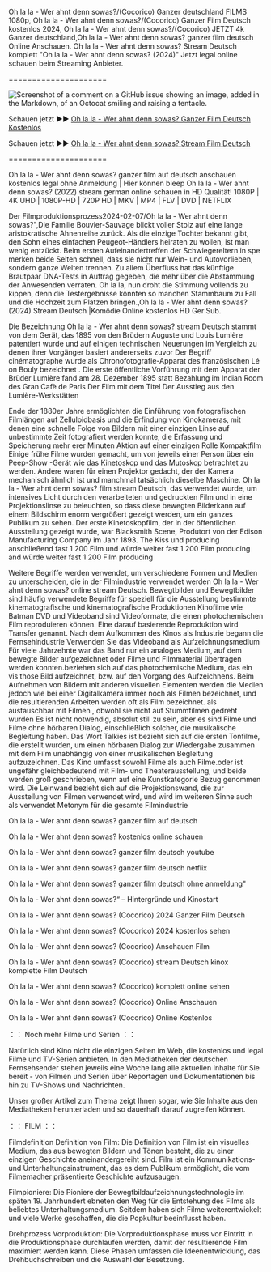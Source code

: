 Oh la la - Wer ahnt denn sowas?/(Cocorico) Ganzer deutschland FILMS 1080p, Oh la la - Wer ahnt denn sowas?/(Cocorico) Ganzer Film Deutsch kostenlos 2024, Oh la la - Wer ahnt denn sowas?/(Cocorico) JETZT 4k Ganzer deutschland,Oh la la - Wer ahnt denn sowas? ganzer film deutsch Online Anschauen. Oh la la - Wer ahnt denn sowas? Stream Deutsch komplett "Oh la la - Wer ahnt denn sowas? (2024)" Jetzt legal online schauen beim Streaming Anbieter.

=====================

![Screenshot of a comment on a GitHub issue showing an image, added in the Markdown, of an Octocat smiling and raising a tentacle.](https://image.tmdb.org/t/p/w780//1iNDU85Hka3eEOr3fXfVVcawjmY.jpg)

Schauen jetzt ▶️▶️ [Oh la la - Wer ahnt denn sowas? Ganzer Film Deutsch Kostenlos](https://netflixmovie.top/de/movie/973912/oh-la-la-wer-ahnt-denn-sowas.html)

Schauen jetzt ▶️▶️ [Oh la la - Wer ahnt denn sowas? Stream Film Deutsch](https://netflixmovie.top/de/movie/973912/oh-la-la-wer-ahnt-denn-sowas.html)

=====================

Oh la la - Wer ahnt denn sowas? ganzer film auf deutsch anschauen kostenlos legal ohne Anmeldung | Hier können bleep Oh la la - Wer ahnt denn sowas? (2022) stream german online schauen in HD Qualität! 1080P | 4K UHD | 1080P-HD | 720P HD | MKV | MP4 | FLV | DVD | NETFLIX

Der Filmproduktionsprozess2024-02-07/Oh la la - Wer ahnt denn sowas?",Die Familie Bouvier-Sauvage blickt voller Stolz auf eine lange aristokratische Ahnenreihe zurück. Als die einzige Tochter bekannt gibt, den Sohn eines einfachen Peugeot-Händlers heiraten zu wollen, ist man wenig entzückt. Beim ersten Aufeinandertreffen der Schwiegereltern in spe merken beide Seiten schnell, dass sie nicht nur Wein- und Autovorlieben, sondern ganze Welten trennen. Zu allem Überfluss hat das künftige Brautpaar DNA-Tests in Auftrag gegeben, die mehr über die Abstammung der Anwesenden verraten. Oh la la, nun droht die Stimmung vollends zu kippen, denn die Testergebnisse könnten so manchen Stammbaum zu Fall und die Hochzeit zum Platzen bringen.,Oh la la - Wer ahnt denn sowas? (2024) Stream Deutsch |Komödie Online kostenlos HD Ger Sub.

Die Bezeichnung Oh la la - Wer ahnt denn sowas? stream Deutsch stammt von dem Gerät, das 1895 von den Brüdern Auguste und Louis Lumière patentiert wurde und auf einigen technischen Neuerungen im Vergleich zu denen ihrer Vorgänger basiert andererseits zuvor Der Begriff cinématographe wurde als Chronofotografie-Apparat des französischen Lé on Bouly bezeichnet . Die erste öffentliche Vorführung mit dem Apparat der Brüder Lumière fand am 28. Dezember 1895 statt Bezahlung im Indian Room des Gran Cafè de Paris Der Film mit dem Titel Der Ausstieg aus den Lumière-Werkstätten

Ende der 1880er Jahre ermöglichten die Einführung von fotografischen Filmlängen auf Zelluloidbasis und die Erfindung von Kinokameras, mit denen eine schnelle Folge von Bildern mit einer einzigen Linse auf unbestimmte Zeit fotografiert werden konnte, die Erfassung und Speicherung mehr erer Minuten Aktion auf einer einzigen Rolle Kompaktfilm Einige frühe Filme wurden gemacht, um von jeweils einer Person über ein Peep-Show -Gerät wie das Kinetoskop und das Mutoskop betrachtet zu werden. Andere waren für einen Projektor gedacht, der der Kamera mechanisch ähnlich ist und manchmal tatsächlich dieselbe Maschine. Oh la la - Wer ahnt denn sowas? film stream Deutsch, das verwendet wurde, um intensives Licht durch den verarbeiteten und gedruckten Film und in eine Projektionslinse zu beleuchten, so dass diese bewegten Bilderkann auf einem Bildschirm enorm vergrößert gezeigt werden, um ein ganzes Publikum zu sehen. Der erste Kinetoskopfilm, der in der öffentlichen Ausstellung gezeigt wurde, war Blacksmith Scene, Produtort von der Edison Manufacturing Company im Jahr 1893. The Kiss und producing anschließend fast 1 200 Film und würde weiter fast 1 200 Film producing and würde weiter fast 1 200 Film producing

Weitere Begriffe werden verwendet, um verschiedene Formen und Medien zu unterscheiden, die in der Filmindustrie verwendet werden Oh la la - Wer ahnt denn sowas? online stream Deutsch. Bewegtbilder und Bewegtbilder sind häufig verwendete Begriffe für speziell für die Ausstellung bestimmte kinematografische und kinematografische Produktionen Kinofilme wie Batman DVD und Videoband sind Videoformate, die einen photochemischen Film reproduieren können. Eine darauf basierende Reproduktion wird Transfer genannt. Nach dem Aufkommen des Kinos als Industrie begann die Fernsehindustrie Verwenden Sie das Videoband als Aufzeichnungsmedium Für viele Jahrzehnte war das Band nur ein analoges Medium, auf dem bewegte Bilder aufgezeichnet oder Filme und Filmmaterial übertragen werden konnten.beziehen sich auf das photochemische Medium, das ein vis those Bild aufzeichnet, bzw. auf den Vorgang des Aufzeichnens. Beim Aufnehmen von Bildern mit anderen visuellen Elementen werden die Medien jedoch wie bei einer Digitalkamera immer noch als Filmen bezeichnet, und die resultierenden Arbeiten werden oft als Film bezeichnet. als austauschbar mit Filmen , obwohl sie nicht auf Stummfilmen gedreht wurden Es ist nicht notwendig, absolut still zu sein, aber es sind Filme und Filme ohne hörbaren Dialog, einschließlich solcher, die musikalische Begleitung haben. Das Wort Talkies ist bezieht sich auf die ersten Tonfilme, die erstellt wurden, um einen hörbaren Dialog zur Wiedergabe zusammen mit dem Film unabhängig von einer musikalischen Begleitung aufzuzeichnen. Das Kino umfasst sowohl Filme als auch Filme.oder ist ungefähr gleichbedeutend mit Film- und Theaterausstellung, und beide werden groß geschrieben, wenn auf eine Kunstkategorie Bezug genommen wird. Die Leinwand bezieht sich auf die Projektionswand, die zur Ausstellung von Filmen verwendet wird, und wird im weiteren Sinne auch als verwendet Metonym für die gesamte Filmindustrie

Oh la la - Wer ahnt denn sowas? ganzer film auf deutsch

Oh la la - Wer ahnt denn sowas? kostenlos online schauen

Oh la la - Wer ahnt denn sowas? ganzer film deutsch youtube

Oh la la - Wer ahnt denn sowas? ganzer film deutsch netflix

Oh la la - Wer ahnt denn sowas? ganzer film deutsch ohne anmeldung"

Oh la la - Wer ahnt denn sowas?“ – Hintergründe und Kinostart

Oh la la - Wer ahnt denn sowas? (Cocorico) 2024 Ganzer Film Deutsch

Oh la la - Wer ahnt denn sowas? (Cocorico) 2024 kostenlos sehen

Oh la la - Wer ahnt denn sowas? (Cocorico) Anschauen Film

Oh la la - Wer ahnt denn sowas? (Cocorico) stream Deutsch kinox komplette Film Deutsch

Oh la la - Wer ahnt denn sowas? (Cocorico) komplett online sehen

Oh la la - Wer ahnt denn sowas? (Cocorico) Online Anschauen

Oh la la - Wer ahnt denn sowas? (Cocorico) Online Kostenlos

：： Noch mehr Filme und Serien ：：

Natürlich sind Kino nicht die einzigen Seiten im Web, die kostenlos und legal Filme und TV-Serien anbieten. In den Mediatheken der deutschen Fernsehsender stehen jeweils eine Woche lang alle aktuellen Inhalte für Sie bereit - von Filmen und Serien über Reportagen und Dokumentationen bis hin zu TV-Shows und Nachrichten.

Unser großer Artikel zum Thema zeigt Ihnen sogar, wie Sie Inhalte aus den Mediatheken herunterladen und so dauerhaft darauf zugreifen können.

：： FILM ：：

Filmdefinition Definition von Film: Die Definition von Film ist ein visuelles Medium, das aus bewegten Bildern und Tönen besteht, die zu einer einzigen Geschichte aneinandergereiht sind. Film ist ein Kommunikations- und Unterhaltungsinstrument, das es dem Publikum ermöglicht, die vom Filmemacher präsentierte Geschichte aufzusaugen.

Filmpioniere: Die Pioniere der Bewegtbildaufzeichnungstechnologie im späten 19. Jahrhundert ebneten den Weg für die Entstehung des Films als beliebtes Unterhaltungsmedium. Seitdem haben sich Filme weiterentwickelt und viele Werke geschaffen, die die Popkultur beeinflusst haben.

Drehprozess Vorproduktion: Die Vorproduktionsphase muss vor Eintritt in die Produktionsphase durchlaufen werden, damit der resultierende Film maximiert werden kann. Diese Phasen umfassen die Ideenentwicklung, das Drehbuchschreiben und die Auswahl der Besetzung. 
